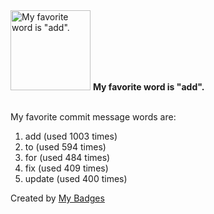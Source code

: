 <img src="https://github.com/my-badges/my-badges/blob/master/src/all-badges/favorite-word/favorite-word.png?raw=true" alt="My favorite word is &quot;add&quot;." title="My favorite word is &quot;add&quot;." width="128">
<strong>My favorite word is &quot;add&quot;.</strong>
<br><br>

My favorite commit message words are:

1. add (used 1003 times)
2. to (used 594 times)
3. for (used 484 times)
4. fix (used 409 times)
5. update (used 400 times)


Created by <a href="https://github.com/my-badges/my-badges">My Badges</a>